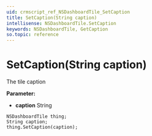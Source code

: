 ```yaml
---
uid: crmscript_ref_NSDashboardTile_SetCaption
title: SetCaption(String caption)
intellisense: NSDashboardTile.SetCaption
keywords: NSDashboardTile, GetCaption
so.topic: reference
---
```


# SetCaption(String caption)

The tile caption

**Parameter:** 
 - **caption** String

```crmscript
NSDashboardTile thing;
String caption;
thing.SetCaption(caption);
```

